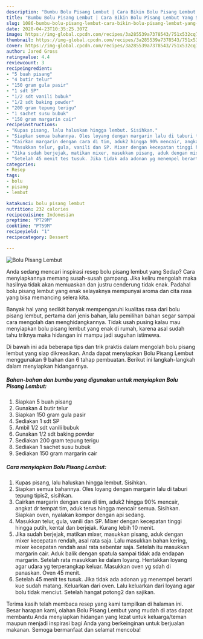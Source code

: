 ```yaml
---
description: "Bumbu Bolu Pisang Lembut | Cara Bikin Bolu Pisang Lembut Yang Sedap"
title: "Bumbu Bolu Pisang Lembut | Cara Bikin Bolu Pisang Lembut Yang Sedap"
slug: 1086-bumbu-bolu-pisang-lembut-cara-bikin-bolu-pisang-lembut-yang-sedap
date: 2020-04-23T10:35:25.307Z
image: https://img-global.cpcdn.com/recipes/3a285539a7378543/751x532cq70/bolu-pisang-lembut-foto-resep-utama.jpg
thumbnail: https://img-global.cpcdn.com/recipes/3a285539a7378543/751x532cq70/bolu-pisang-lembut-foto-resep-utama.jpg
cover: https://img-global.cpcdn.com/recipes/3a285539a7378543/751x532cq70/bolu-pisang-lembut-foto-resep-utama.jpg
author: Jared Gross
ratingvalue: 4.4
reviewcount: 3
recipeingredient:
- "5 buah pisang"
- "4 butir telur"
- "150 gram gula pasir"
- "1 sdt SP"
- "1/2 sdt vanili bubuk"
- "1/2 sdt baking powder"
- "200 gram tepung terigu"
- "1 sachet susu bubuk"
- "150 gram margarin cair"
recipeinstructions:
- "Kupas pisang, lalu haluskan hingga lembut. Sisihkan."
- "Siapkan semua bahannya. Oles loyang dengan margarin lalu di taburi tepung tipis2, sisihkan."
- "Cairkan margarin dengan cara di tim, aduk2 hingga 90% mencair, angkat dr tempat tim, aduk terus hingga mencair semua. Sisihkan. Siapkan oven, nyalakan kompor dengan api sedang."
- "Masukkan telur, gula, vanili dan SP. Mixer dengan kecepatan tinggi hingga putih, kental dan berjejak. Kurang lebih 10 menit."
- "Jika sudah berjejak, matikan mixer, masukkan pisang, aduk dengan mixer kecepatan rendah, asal rata saja. Lalu masukkan bahan kering, mixer kecepatan rendah asal rata sebentar saja. Setelah itu masukkan margarin cair. Aduk balik dengan spatula sampai tidak ada endapan margarin. Setelah rata masukkan ke dalam loyang. Hentakkan loyang agar udara yg terperangkap keluar. Masukkan oven yg sdah di panaskan. Oven 45 menit."
- "Setelah 45 menit tes tusuk. Jika tidak ada adonan yg menempel berarti kue sudah matang. Keluarkan dari oven. Lalu keluarkan dari loyang agar bolu tidak menciut. Setelah hangat potong2 dan sajikan."
categories:
- Resep
tags:
- bolu
- pisang
- lembut

katakunci: bolu pisang lembut 
nutrition: 232 calories
recipecuisine: Indonesian
preptime: "PT29M"
cooktime: "PT59M"
recipeyield: "1"
recipecategory: Dessert

---
```



![Bolu Pisang Lembut](https://img-global.cpcdn.com/recipes/3a285539a7378543/751x532cq70/bolu-pisang-lembut-foto-resep-utama.jpg)

Anda sedang mencari inspirasi resep bolu pisang lembut yang Sedap? Cara menyiapkannya memang susah-susah gampang. Jika keliru mengolah maka hasilnya tidak akan memuaskan dan justru cenderung tidak enak. Padahal bolu pisang lembut yang enak selayaknya mempunyai aroma dan cita rasa yang bisa memancing selera kita.



Banyak hal yang sedikit banyak mempengaruhi kualitas rasa dari bolu pisang lembut, pertama dari jenis bahan, lalu pemilihan bahan segar sampai cara mengolah dan menghidangkannya. Tidak usah pusing kalau mau menyiapkan bolu pisang lembut yang enak di rumah, karena asal sudah tahu triknya maka hidangan ini mampu jadi suguhan istimewa.


Di bawah ini ada beberapa tips dan trik praktis dalam mengolah bolu pisang lembut yang siap dikreasikan. Anda dapat menyiapkan Bolu Pisang Lembut menggunakan 9 bahan dan 6 tahap pembuatan. Berikut ini langkah-langkah dalam menyiapkan hidangannya.

<!--inarticleads1-->

##### Bahan-bahan dan bumbu yang digunakan untuk menyiapkan Bolu Pisang Lembut:

1. Siapkan 5 buah pisang
1. Gunakan 4 butir telur
1. Siapkan 150 gram gula pasir
1. Sediakan 1 sdt SP
1. Ambil 1/2 sdt vanili bubuk
1. Gunakan 1/2 sdt baking powder
1. Sediakan 200 gram tepung terigu
1. Sediakan 1 sachet susu bubuk
1. Sediakan 150 gram margarin cair




<!--inarticleads2-->

##### Cara menyiapkan Bolu Pisang Lembut:

1. Kupas pisang, lalu haluskan hingga lembut. Sisihkan.
1. Siapkan semua bahannya. Oles loyang dengan margarin lalu di taburi tepung tipis2, sisihkan.
1. Cairkan margarin dengan cara di tim, aduk2 hingga 90% mencair, angkat dr tempat tim, aduk terus hingga mencair semua. Sisihkan. Siapkan oven, nyalakan kompor dengan api sedang.
1. Masukkan telur, gula, vanili dan SP. Mixer dengan kecepatan tinggi hingga putih, kental dan berjejak. Kurang lebih 10 menit.
1. Jika sudah berjejak, matikan mixer, masukkan pisang, aduk dengan mixer kecepatan rendah, asal rata saja. Lalu masukkan bahan kering, mixer kecepatan rendah asal rata sebentar saja. Setelah itu masukkan margarin cair. Aduk balik dengan spatula sampai tidak ada endapan margarin. Setelah rata masukkan ke dalam loyang. Hentakkan loyang agar udara yg terperangkap keluar. Masukkan oven yg sdah di panaskan. Oven 45 menit.
1. Setelah 45 menit tes tusuk. Jika tidak ada adonan yg menempel berarti kue sudah matang. Keluarkan dari oven. Lalu keluarkan dari loyang agar bolu tidak menciut. Setelah hangat potong2 dan sajikan.




Terima kasih telah membaca resep yang kami tampilkan di halaman ini. Besar harapan kami, olahan Bolu Pisang Lembut yang mudah di atas dapat membantu Anda menyiapkan hidangan yang lezat untuk keluarga/teman maupun menjadi inspirasi bagi Anda yang berkeinginan untuk berjualan makanan. Semoga bermanfaat dan selamat mencoba!

